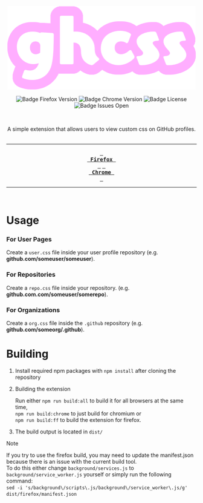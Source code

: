 <div align=center>

<img src="https://raw.githubusercontent.com/gh-css/extension/master/assets/ghcss.png" width="500" height="220" alt="ghcss banner">

<br>

![Badge Firefox Version] 
![Badge Chrome Version] 
![Badge License] 
![Badge Issues Open]

<br>

A simple extension that allows users to view custom css on GitHub profiles.
<br>
<br>

---

**[<kbd> <br> Firefox <br> </kbd>][Firefox]** 
**[<kbd> <br> Chrome <br> </kbd>][Chrome]** 

---

<br>

</div>

# Usage
### For User Pages
Create a `user.css` file inside your user profile repository (e.g. **github.com/someuser/someuser**).

### For Repositories
Create a `repo.css` file inside your repository. (e.g. **github.com.com/someuser/somerepo**).

### For Organizations
Create a `org.css` file inside the `.github` repository (e.g. **github.com/someorg/.github**).

# Building
1. Install required npm packages with `npm install` after cloning the repository
2. Building the extension

   Run either `npm run build:all` to build it for all browsers at the same time,<br/>
   `npm run build:chrome` to just build for chromium or<br/>
   `npm run build:ff` to build the extension for firefox.<br/>
3. The build output is located in `dist/`

> [!NOTE]
> If you try to use the firefox build, you may need to update the manifest.json because there is an issue with the current build tool.<br/>
> To do this either change `background/services.js` to `background/service_worker.js` yourself or simply run the following command:<br/>
> `sed -i 's/background\/scripts\.js/background\/service_worker\.js/g' dist/firefox/manifest.json`


<!----------------------------------------------------------------------------->

[Firefox]: https://addons.mozilla.org/en-US/firefox/addon/ghcss-extension
[Chrome]: https://chromewebstore.google.com/detail/ghcss-extension/aelelmkakekefmdealedjjckjjmdoldl

<!----------------------------------{ Badges }--------------------------------->

[Badge Firefox Version]: https://img.shields.io/amo/v/ghcss-extension
[Badge Chrome Version]: https://img.shields.io/chrome-web-store/v/aelelmkakekefmdealedjjckjjmdoldl
[Badge License]: https://img.shields.io/github/license/gh-css/extension
[Badge Issues Open]: https://img.shields.io/github/issues/gh-css/extension
